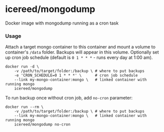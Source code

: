 icereed/mongodump
===================

Docker image with mongodump running as a cron task

### Usage

Attach a target mongo container to this container and mount a volume to container's `/data` folder. Backups will appear in this volume. Optionally set up cron job schedule (default is `0 1 * * *` - runs every day at 1:00 am).

    docker run -d \
        -v /path/to/target/folder:/backup \ # where to put backups
        -e 'CRON_SCHEDULE=0 1 * * *' \      # cron job schedule
        --link my-mongo-container:mongo \   # linked container with running mongo
        icereed/mongodump

To run backup once without cron job, add `no-cron` parameter:

    docker run --rm \
        -v /path/to/target/folder:/backup \ # where to put backups
        --link my-mongo-container:mongo \   # linked container with running mongo
        icereed/mongodump no-cron
